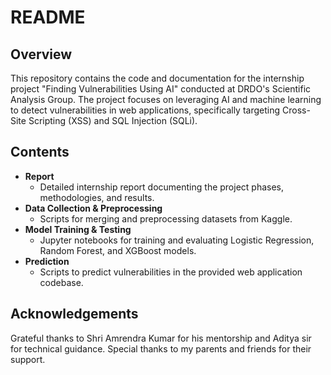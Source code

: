 # README

## Overview
This repository contains the code and documentation for the internship project "Finding Vulnerabilities Using AI" conducted at DRDO's Scientific Analysis Group. The project focuses on leveraging AI and machine learning to detect vulnerabilities in web applications, specifically targeting Cross-Site Scripting (XSS) and SQL Injection (SQLi).

## Contents
- **Report**
  - Detailed internship report documenting the project phases, methodologies, and results.
- **Data Collection & Preprocessing**
  - Scripts for merging and preprocessing datasets from Kaggle.
- **Model Training & Testing**
  - Jupyter notebooks for training and evaluating Logistic Regression, Random Forest, and XGBoost models.
- **Prediction**
  - Scripts to predict vulnerabilities in the provided web application codebase.

## Acknowledgements
Grateful thanks to Shri Amrendra Kumar for his mentorship and Aditya sir for technical guidance. Special thanks to my parents and friends for their support.
